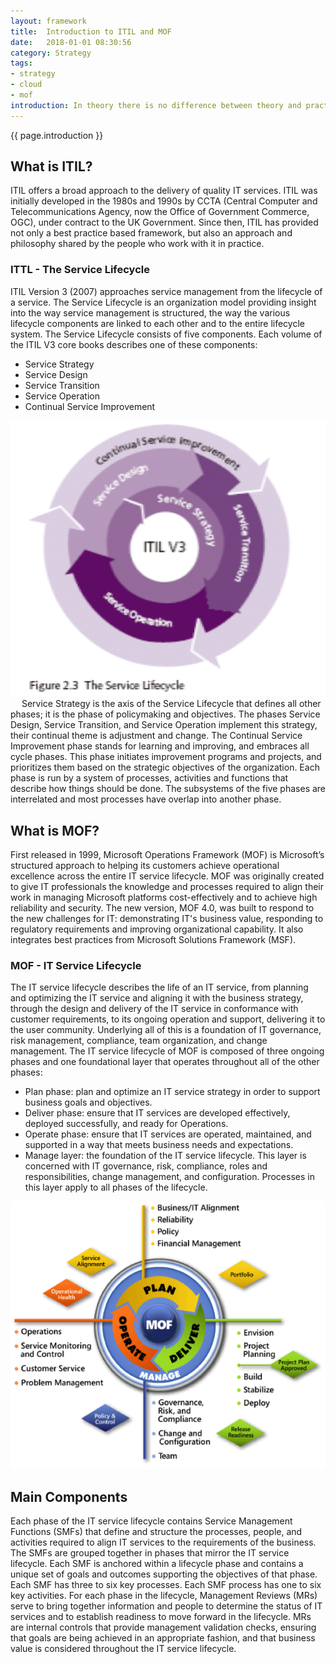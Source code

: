 ```yaml
---
layout: framework
title:  Introduction to ITIL and MOF
date:   2018-01-01 08:30:56
category: Strategy
tags:
- strategy
- cloud
- mof
introduction: In theory there is no difference between theory and practice. In practice there is.
---
```


{{ page.introduction }}

## What is ITIL? 
ITIL offers a broad approach to the delivery of quality IT services. ITIL was initially developed in the 1980s and 1990s by CCTA (Central Computer and Telecommunications Agency, now the Office of Government Commerce, OGC), under contract to the UK Government. Since then, ITIL has provided not only a best practice based framework, but also an approach and philosophy shared by the people who work with it in practice.

### ITTL - The Service Lifecycle 
ITIL Version 3 (2007) approaches service management from the lifecycle of a service. The Service Lifecycle is an organization model providing insight into the way service management is structured, the way the various lifecycle components are linked to each other and to the entire lifecycle system. 
The Service Lifecycle consists of five components. Each volume of the ITIL V3 core books describes one of these components:
* Service Strategy
* Service Design
* Service Transition
* Service Operation
* Continual Service Improvement 

![ITTL](/assets/framework/ittl.png)
 
Service Strategy is the axis of the Service Lifecycle that defines all other phases; it is the phase of policymaking and objectives. The phases Service Design, Service Transition, and Service Operation implement this strategy, their continual theme is adjustment and change. The Continual Service Improvement phase stands for learning and improving, and embraces all cycle phases. This phase initiates improvement programs and projects, and prioritizes them based on the strategic objectives of the organization. Each phase is run by a system of processes, activities and functions that describe how things should be done. The subsystems of the five phases are interrelated and most processes have overlap into another phase. 


##  What is MOF? 
First released in 1999, Microsoft Operations Framework (MOF) is Microsoft’s structured approach to helping its customers achieve operational excellence across the entire IT service lifecycle. MOF was originally created to give IT professionals the knowledge and processes required to align their work in managing Microsoft platforms cost-effectively and to achieve high reliability and security. The new version, MOF 4.0, was built to respond to the new challenges for IT: demonstrating IT's business value, responding to regulatory requirements and improving organizational capability. It also integrates best practices from Microsoft Solutions Framework (MSF). 

### MOF - IT Service Lifecycle 
The IT service lifecycle describes the life of an IT service, from planning and optimizing the IT service and aligning it with the business strategy, through the design and delivery of the IT service in conformance with customer requirements, to its ongoing operation and support, delivering it to the user community. Underlying all of this is a foundation of IT governance, risk management, compliance, team organization, and change management.
The IT service lifecycle of MOF is composed of three ongoing phases and one foundational layer that operates throughout all of the other phases:
* Plan phase: plan and optimize an IT service strategy in order to support business goals and objectives.
* Deliver phase: ensure that IT services are developed effectively, deployed successfully, and ready for Operations.
* Operate phase: ensure that IT services are operated, maintained, and supported in a way that meets business needs and expectations.
* Manage layer: the foundation of the IT service lifecycle. This layer is concerned with IT governance, risk, compliance, roles and responsibilities, change management, and configuration. Processes in this layer apply to all phases of the lifecycle.
 
![MOF](/assets/framework/mof.png)

## Main Components
Each phase of the IT service lifecycle contains Service Management Functions (SMFs) that define and structure the processes, people, and activities required to align IT services to the requirements of the business. The SMFs are grouped together in phases that mirror the IT service lifecycle. Each SMF is anchored within a lifecycle phase and contains a unique set of goals and outcomes supporting the objectives of that phase.
Each SMF has three to six key processes. Each SMF process has one to six key activities.
For each phase in the lifecycle, Management Reviews (MRs) serve to bring together information and people to determine the status of IT services and to establish readiness to move forward in the lifecycle. MRs are internal controls that provide management validation checks, ensuring that goals are being achieved in an appropriate fashion, and that business value is considered throughout the IT service lifecycle.
 
